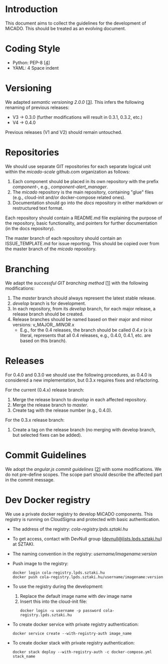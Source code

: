 # Introduction #

This document aims to collect the guidelines for the development of MiCADO. This should be treated as an evolving document.

# Coding Style #

 - Python: PEP-8 [[4]]
 - YAML: 4 Space indent

# Versioning #
We adapted _semantic versioning 2.0.0_ [[3]]. This infers the following renaming of previous releases:

 - V3 -> 0.3.0 (further modifications will result in 0.3.1, 0.3.2, etc.)
 - V4 -> 0.4.0

Previous releases (V1 and V2) should remain untouched.

# Repositories #
We should use separate GIT repositories for each separate logical unit within the _micado-scale_ github.com organization as follows:

1. Each component should be placed in its own repository with the prefix _component-_, e.g., _component-alert\_manager_.
2. The _micado_ repository is the main repository, containing "glue" files (e.g., cloud-init and/or docker-compose related ones).
3. Documentation should go into the _docs_ repository in either markdown or restructured text format.

Each repository should contain a README.md file explaining the purpose of the repository, basic functionality, and pointers for further documentation (in the docs repository).

The master branch of each repository should contain an ISSUE\_TEMPLATE.md for issue reporting. This should be copied over from the master branch of the _micado_ repository.

# Branching #
We adapt the _successful GIT branching method_ [[1]] with the following modifications:

 1. The _master_ branch should always represent the latest stable release.
 2. _develop_ branch is for development.
 3. In each repository, from its _develop_ branch, for each major release, a release branch should be created.
 4. Release branches should be named based on their major and minor versions: v_MAJOR_._MINOR_.x
    - E.g., for the 0.4 releases, the branch should be called _0.4.x_ (x is literal, represents that all 0.4 releases, e.g., 0.4.0, 0.4.1, etc. are based on this branch).

# Releases #
For 0.4.0 and 0.3.0 we should use the following procedures, as 0.4.0 is considered a new implementation, but 0.3.x requires fixes and refactoring.

For the current (0.4.x) release branch:
 1. Merge the release branch to _develop_ in each affected repository.
 2. Merge the release branch to _master_.
 3. Create tag with the release number (e.g., 0.4.0).

For the 0.3.x release branch:
 1. Create a tag on the release branch (no merging with develop branch, but selected fixes can be added).


# Commit Guidelines #
We adopt the _angular.js commit guidelines_ [[2]] with some modifications. We do not pre-define scopes. The scope part should describe the affected part in the commit message.

# Dev Docker registry #
We use a private docker registry to develop MiCADO components. This registry is running on CloudSigma and protected with basic authentication.

* The address of the registry: _cola-registry.lpds.sztaki.hu_

* To get access, contact with DevNull group (devnull@lists.lpds.sztaki.hu) at SZTAKI.

* The naming convention in the registry: _username/imagename:version_

* Push image to the registry:
  ```
  docker login cola-registry.lpds.sztaki.hu
  docker push cola-registry.lpds.sztaki.hu/username/imagename:version
  ```

* To use the registry during the development:
  1. Replace the default image name with dev image name
  2. Insert this into the cloud-init file:
     ```
     docker login -u username -p password cola-registry.lpds.sztaki.hu
     ```

* To create docker service with private registry authentication:
  ```
  docker service create --with-registry-auth image_name
  ```

* To create docker stack with private registry authentication:
  ```
  docker stack deploy --with-registry-auth -c docker-compose.yml stack_name
  ```

[1]: http://nvie.com/posts/a-successful-git-branching-model/
[2]: https://github.com/angular/angular.js/blob/master/DEVELOPERS.md#-git-commit-guidelines
[3]: https://semver.org/
[4]: https://www.python.org/dev/peps/pep-0008/
